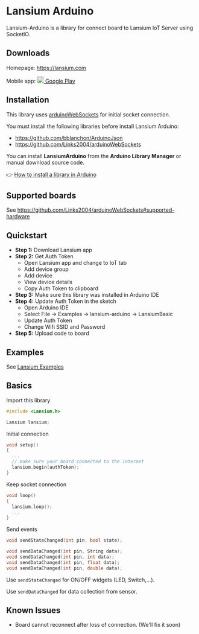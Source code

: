 # Lansium Arduino
Lansium-Arduino is a library for connect board to Lansium IoT Server using SocketIO.

## Downloads
Homepage: https://lansium.com

Mobile app: [<img src="https://cdn.rawgit.com/simple-icons/simple-icons/develop/icons/googleplay.svg" width="18" height="18" /> Google Play](https://play.google.com/store/apps/details?id=com.lansium&hl=vi)

## Installation
This library uses [arduinoWebSockets](https://github.com/Links2004/arduinoWebSockets) for initial socket connection.

You must install the following libraries before install Lansium Arduino:
- https://github.com/bblanchon/ArduinoJson
- https://github.com/Links2004/arduinoWebSockets

You can install **LansiumArduino** from the **Arduino Library Manager** or manual download source code.

👉 [How to install a library in Arduino](https://www.arduino.cc/en/guide/libraries)

## Supported boards
See https://github.com/Links2004/arduinoWebSockets#supported-hardware

## Quickstart
- **Step 1:** Download Lansium app
- **Step 2:** Get Auth Token
  - Open Lansium app and change to IoT tab
  - Add device group
  - Add device
  - View device details
  - Copy Auth Token to clipboard
- **Step 3:** Make sure this library was installed in Arduino IDE
- **Step 4:** Update Auth Token in the sketch
  - Open Arduino IDE
  - Select File -> Examples -> lansium-arduino -> LansiumBasic
  - Update Auth Token
  - Change Wifi SSID and Password 
- **Step 5:** Upload code to board

## Examples
See [Lansium Examples](https://github.com/lansium-dev/lansium-arduino/tree/main/examples)

## Basics
Import this library
```cpp
#include <Lansium.h>

Lansium lansium;
```

Initial connection
```cpp
void setup()
{
  ...
  // make sure your board connected to the internet
  lansium.begin(authToken);
}
```

Keep socket connection
```cpp
void loop()
{
  lansium.loop();
  ...
}
```

Send events
```cpp
void sendStateChanged(int pin, bool state);

void sendDataChanged(int pin, String data);
void sendDataChanged(int pin, int data);
void sendDataChanged(int pin, float data);
void sendDataChanged(int pin, double data);
```
Use `sendStateChanged` for ON/OFF widgets (LED, Switch,...).

Use `sendDataChanged` for data collection from sensor.

## Known Issues
- Board cannot reconnect after loss of connection. (We'll fix it soon)
